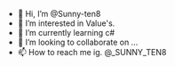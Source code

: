 - 👋 Hi, I’m @Sunny-ten8 
- 👀 I’m interested in Value's.
- 🌱 I’m currently learning c#
- 💞️ I’m looking to collaborate on ...
- 📫 How to reach me ig.  @_SUNNY_TEN8
<!---
Sunny-ten8/Sunny-ten8 is a ✨ special ✨ repository because its `README.md` (this file) appears on your GitHub profile.
You can click the Preview link to take a look at your changes.
--->
